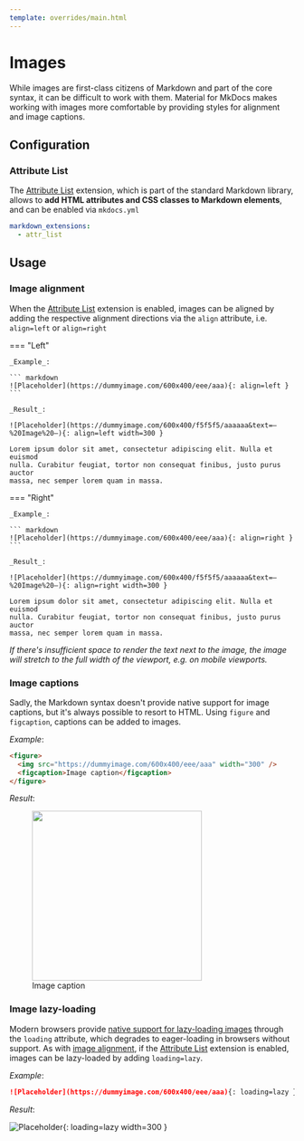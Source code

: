 ```yaml
---
template: overrides/main.html
---
```


# Images

While images are first-class citizens of Markdown and part of the core syntax, 
it can be difficult to work with them. Material for MkDocs makes working with 
images more comfortable by providing styles for alignment and image captions.

  [1]: https://www.markdownguide.org/basic-syntax/#images-1

## Configuration

### Attribute List

The [Attribute List][2] extension, which is part of the standard Markdown
library, allows to __add HTML attributes and CSS classes to Markdown elements__,
and can be enabled via `mkdocs.yml`

``` yaml
markdown_extensions:
  - attr_list
```

  [2]: https://python-markdown.github.io/extensions/attr_list/

## Usage

### Image alignment

When the [Attribute List][3] extension is enabled, images can be aligned by
adding the respective alignment directions via the `align` attribute, i.e.
`align=left` or `align=right`

=== "Left"

    _Example_:

    ``` markdown
    ![Placeholder](https://dummyimage.com/600x400/eee/aaa){: align=left }
    ```

    _Result_:

    ![Placeholder](https://dummyimage.com/600x400/f5f5f5/aaaaaa&text=–%20Image%20–){: align=left width=300 }

    Lorem ipsum dolor sit amet, consectetur adipiscing elit. Nulla et euismod
    nulla. Curabitur feugiat, tortor non consequat finibus, justo purus auctor
    massa, nec semper lorem quam in massa.

=== "Right"

    _Example_:

    ``` markdown
    ![Placeholder](https://dummyimage.com/600x400/eee/aaa){: align=right }
    ```

    _Result_:

    ![Placeholder](https://dummyimage.com/600x400/f5f5f5/aaaaaa&text=–%20Image%20–){: align=right width=300 }

    Lorem ipsum dolor sit amet, consectetur adipiscing elit. Nulla et euismod
    nulla. Curabitur feugiat, tortor non consequat finibus, justo purus auctor
    massa, nec semper lorem quam in massa.

_If there's insufficient space to render the text next to the image, the image
will stretch to the full width of the viewport, e.g. on mobile viewports._

  [3]: #attribute-list

### Image captions

Sadly, the Markdown syntax doesn't provide native support for image captions,
but it's always possible to resort to HTML. Using `figure` and `figcaption`, captions can be added to images.

_Example_:

```html
<figure>
  <img src="https://dummyimage.com/600x400/eee/aaa" width="300" />
  <figcaption>Image caption</figcaption>
</figure>
```

_Result_:

<figure>
  <img src="https://dummyimage.com/600x400/f5f5f5/aaaaaa&text=–%20Image%20–" width="300" />
  <figcaption>Image caption</figcaption>
</figure>

### Image lazy-loading

Modern browsers provide [native support for lazy-loading images][4] through the
`loading` attribute, which degrades to eager-loading in browsers without
support. As with [image alignment][5], if the [Attribute List][3] extension is
enabled, images can be lazy-loaded by adding `loading=lazy`.

_Example_:

``` markdown
![Placeholder](https://dummyimage.com/600x400/eee/aaa){: loading=lazy }
```

_Result_:

![Placeholder](https://dummyimage.com/600x400/f5f5f5/aaaaaa&text=–%20Image%20–){: loading=lazy width=300 }

  [4]: https://caniuse.com/#feat=loading-lazy-attr
  [5]: #image-alignment

